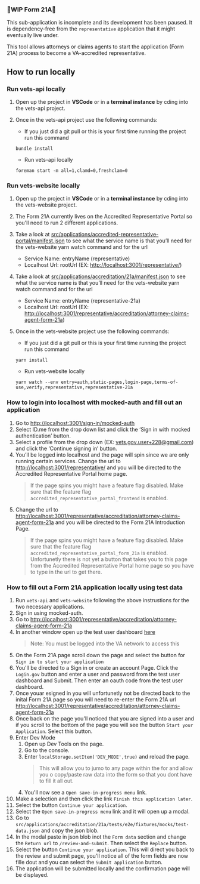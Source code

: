 ### 🚨WIP Form 21A🚨
This sub-application is incomplete and its development has been paused. It is dependency-free from the `representative` application that it might eventually live under.

This tool allows attorneys or claims agents to start the application (Form 21A) process to become a VA-accredited representative. 

## How to run locally

### Run vets-api locally

1. Open up the project in **VSCode** or in a **terminal instance** by cding into the vets-api project.
2. Once in the vets-api project use the following commands:

   - If you just did a git pull or this is your first time running the project run this command

   ```code block
   bundle install
   ```

   - Run vets-api locally

   ```code block
   foreman start -m all=1,clamd=0,freshclam=0
   ```

### Run vets-website locally

1. Open up the project in **VSCode** or in a **terminal instance** by cding into the vets-website project.
2. The Form 21A currently lives on the Accredited Representative Portal so you'll need to run 2 different applications.
3. Take a look at [src/applications/accredited-representative-portal/manifest.json](https://github.com/department-of-veterans-affairs/vets-website/blob/main/src/applications/accredited-representative-portal/manifest.json) to see what the service name is that you’ll need for the vets-website yarn watch command and for the url

   - Service Name: entryName (representative)
   - Localhost Url: rootUrl (EX: <http://localhost:3001/representative/>)

4. Take a look at [src/applications/accreditation/21a/manifest.json](https://github.com/department-of-veterans-affairs/vets-website/blob/main/src/applications/accreditation/21a/manifest.json) to see what the service name is that you’ll need for the vets-website yarn watch command and for the url

   - Service Name: entryName (representative-21a)
   - Localhost Url: rootUrl (EX: <http://localhost:3001/representative/accreditation/attorney-claims-agent-form-21a>)
5. Once in the vets-website project use the following commands:

   - If you just did a git pull or this is your first time running the project run this command

   ```code block
   yarn install
   ```

   - Run vets-website locally

   ```code block
   yarn watch --env entry=auth,static-pages,login-page,terms-of-use,verify,representative,representative-21a
   ```

### How to login into localhost with mocked-auth and fill out an application

1. Go to <http://localhost:3001/sign-in/mocked-auth>
2. Select ID.me from the drop down list and click the ‘Sign in with mocked authentication’ button.
3. Select a profile from the drop down (EX: vets.gov.user+228@gmail.com) and click the ‘Continue signing in’ button.
4. You’ll be logged into localhost and the page will spin since we are only running certain services. Change the url to <http://localhost:3001/representative/> and you will be directed to the Accredited Representative Portal home page.
   > If the page spins you might have a feature flag disabled. Make sure that the feature flag `accredited_representative_portal_frontend` is enabled.
5. Change the url to <http://localhost:3001/representative/accreditation/attorney-claims-agent-form-21a> and you will be directed to the Form 21A Introduction Page.
   > If the page spins you might have a feature flag disabled. Make sure that the feature flag `accredited_representative_portal_form_21a` is enabled.
   > Unfortunetly there is not yet a button that takes you to this page from the Accredited Representative Portal home page so you have to type in the url to get there.

### How to fill out a Form 21A application locally using test data

1. Run `vets-api` and `vets-website` following the above instrustions for the two necessary applications.
2. Sign in using mocked-auth.
3. Go to <http://localhost:3001/representative/accreditation/attorney-claims-agent-form-21a>
4. In another window open up the test user dashboard [here](https://tud.vfs.va.gov/)
   > Note: You must be logged into the VA network to access this
5. On the Form 21A page scroll down the page and select the button for `Sign in to start your application`
6. You'll be directed to a Sign in or create an account Page. Click the `Login.gov` button and enter a user and password from the test user dashboard and Submit. Then enter an oauth code from the test user dashboard.
7. Once youar esigned in you will unfortunetly not be directed back to the inital Form 21A page so you will need to re-enter the Form 21A url <http://localhost:3001/representative/accreditation/attorney-claims-agent-form-21a>
8. Once back on the page you'll noticed that you are signed into a user and if you scroll to the bottom of the page you will see the button `Start your Application`. Select this button.
9. Enter Dev Mode
   1. Open up Dev Tools on the page.
   2. Go to the console.
   3. Enter `localStorage.setItem('DEV_MODE',true)` and reload the page.
      > This will allow you to jumo to any page within the for and allow you o copy/paste raw data into the form so that you dont have to fill it all out.
   4. You'll now see a `Open save-in-progress menu` link.
10. Make a selection and then click the link `Finish this application later`.
11. Select the button `Continue your application`.
12. Select the `Open save-in-progress menu` link and it will open up a modal.
13. Go to `src/applications/accreditation/21a/tests/e2e/fixtures/mocks/test-data.json` and copy the json blob.
14. In the modal paste in json blob inot the `Form data` section and change the `Return url` to `/review-and-submit`. Then select the `Replace` button.
15. Select the button `Continue your application`. This will direct you back to the review and submit page, you'll notice all of the form fields are now fille dout and you can select the `Submit application` button.
16. The application will be submitted locally and the confirmation page will be displayed.